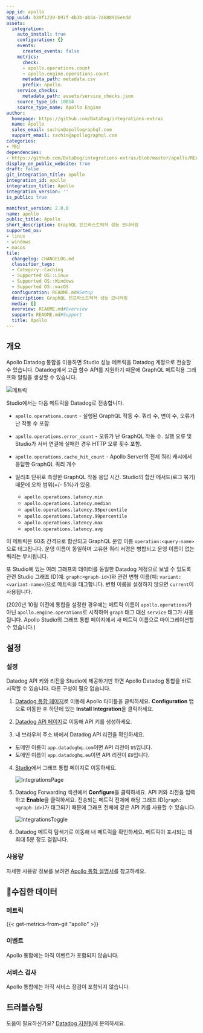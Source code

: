 ```yaml
---
app_id: apollo
app_uuid: b39f1239-b97f-4b3b-ab5a-7a888915eedd
assets:
  integration:
    auto_install: true
    configuration: {}
    events:
      creates_events: false
    metrics:
      check:
      - apollo.operations.count
      - apollo.engine.operations.count
      metadata_path: metadata.csv
      prefix: apollo.
    service_checks:
      metadata_path: assets/service_checks.json
    source_type_id: 10014
    source_type_name: Apollo Engine
author:
  homepage: https://github.com/DataDog/integrations-extras
  name: Apollo
  sales_email: sachin@apollographql.com
  support_email: sachin@apollographql.com
categories:
- 캐싱
dependencies:
- https://github.com/DataDog/integrations-extras/blob/master/apollo/README.md
display_on_public_website: true
draft: false
git_integration_title: apollo
integration_id: apollo
integration_title: Apollo
integration_version: ''
is_public: true

manifest_version: 2.0.0
name: apollo
public_title: Apollo
short_description: GraphQL 인프라스트럭처 성능 모니터링
supported_os:
- linux
- windows
- macos
tile:
  changelog: CHANGELOG.md
  classifier_tags:
  - Category::Caching
  - Supported OS::Linux
  - Supported OS::Windows
  - Supported OS::macOS
  configuration: README.md#Setup
  description: GraphQL 인프라스트럭처 성능 모니터링
  media: []
  overview: README.md#Overview
  support: README.md#Support
  title: Apollo
---
```


<!--  SOURCED FROM https://github.com/DataDog/integrations-extras -->


## 개요

Apollo Datadog 통합을 이용하면 Studio 성능 메트릭을 Datadog 계정으로 전송할 수 있습니다. Datadog에서 고급 함수 API를 지원하기 때문에 GraphQL 메트릭용 그래프와 알림을 생성할 수 있습니다.

![메트릭][1]

Studio에서는 다음 메트릭을 Datadog로 전송합니다.

- `apollo.operations.count` - 실행된 GraphQL 작동 수. 쿼리 수, 변이 수, 오류가 난 작동 수 포함.
- `apollo.operations.error_count` - 오류가 난 GraphQL 작동 수. 실행 오류 및 Studio가 서버 연결에 실패한 경우 HTTP 오류 횟수 포함.
- `apollo.operations.cache_hit_count` - Apollo Server의 전체 쿼리 캐시에서 응답한 GraphQL 쿼리 개수
- 밀리초 단위로 측정한 GraphQL 작동 응답 시간. Studio의 합산 메서드(로그 묶기) 때문에 오차 범위(+/- 5%)가 있음.

  - `apollo.operations.latency.min`
  - `apollo.operations.latency.median`
  - `apollo.operations.latency.95percentile`
  - `apollo.operations.latency.99percentile`
  - `apollo.operations.latency.max`
  - `apollo.operations.latency.avg`

이 메트릭은 60초 간격으로 합산되고 GraphQL 운영 이름 `operation:<query-name>`으로 태그됩니다. 운영 이름이 동일하며 고유한 쿼리 서명은 병합되고 운영 이름이 없는 쿼리는 무시됩니다.

또 Studio에 있는 여러 그래프의 데이터를 동일한 Datadog 계정으로 보낼 수 있도록 관련 Studio 그래프 ID(예: `graph:<graph-id>`)와 관련 변형 이름(예: `variant:<variant-name>`)으로 메트릭을 태그합니다. 변형 이름을 설정하지 않으면 `current`이 사용됩니다.

(2020년 10월 이전에 통합을 설정한 경우에는 메트릭 이름이 `apollo.operations`가 아닌 `apollo.engine.operations`로 시작하며 `graph` 태그 대신 `service` 태그가 사용됩니다. Apollo Studio의 그래프 통합 페이지에서 새 메트릭 이름으로 마이그레이션할 수 있습니다.)

## 설정

### 설정

Datadog API 키와 리전을 Studio에 제공하기만 하면  Apollo Datadog 통합을 바로 시작할 수 있습니다. 다른 구성이 필요 없습니다.

1. [Datadog 통합 페이지][2]로 이동해 Apollo 타이틀을 클릭하세요. **Configuration** 탭으로 이동한 후 하단에 있는 **Install Integration**을 클릭하세요.

2. [Datadog API 페이지][3]로 이동해 API 키를 생성하세요.

3. 내 브라우저 주소 바에서 Datadog API 리전을 확인하세요.
- 도메인 이름이 `app.datadoghq.com`이면 API 리전이 `US`입니다.
- 도메인 이름이 `app.datadoghq.eu`이면 API 리전이 `EU`입니다.

4. [Studio][4]에서 그래프 통합 페이지로 이동하세요.

   ![IntegrationsPage][5]

5. Datadog Forwarding 섹션에서 **Configure**을 클릭하세요. API 키와 리전을 입력하고 **Enable**을 클릭하세요. 전송되는 메트릭 전체에 해당 그래프 ID(`graph:<graph-id>`)가 태그되기 때문에 그래프 전체에 같은 API 키를 사용할 수 있습니다.

   ![IntegrationsToggle][6]

6. Datadog 메트릭 탐색기로 이동해 내 메트릭을 확인하세요. 메트릭이 표시되는 데 최대 5분 정도 걸립니다.

### 사용량

자세한 사용량 정보를 보려면 [Apollo 통합 설명서][7]를 참고하세요.

## 수집한 데이터

### 메트릭
{{< get-metrics-from-git "apollo" >}}


### 이벤트

Apollo 통합에는 아직 이벤트가 포함되지 않습니다.

### 서비스 검사

Apollo 통합에는 아직 서비스 점검이 포함되지 않습니다.

## 트러블슈팅

도움이 필요하신가요? [Datadog 지원팀][9]에 문의하세요.


[1]: https://raw.githubusercontent.com/DataDog/integrations-extras/master/apollo/images/metrics.png
[2]: https://app.datadoghq.com/account/settings#integrations
[3]: https://app.datadoghq.com/organization-settings/api-keys
[4]: https://www.apollographql.com/docs/studio/org/graphs/#viewing-graph-information
[5]: https://raw.githubusercontent.com/DataDog/integrations-extras/master/apollo/images/settings-link.png
[6]: https://raw.githubusercontent.com/DataDog/integrations-extras/master/apollo/images/settings-toggle.png
[7]: https://www.apollographql.com/docs/studio/datadog-integration/
[8]: https://github.com/DataDog/integrations-extras/blob/master/apollo/metadata.csv
[9]: https://docs.datadoghq.com/ko/help/
